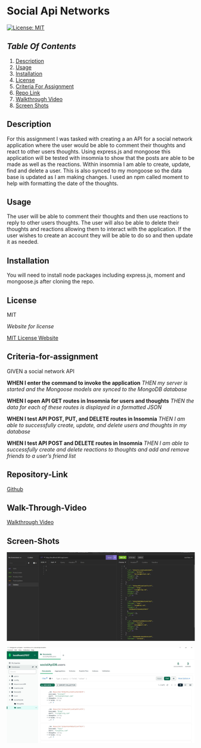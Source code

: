 # Social Api Networks


[![License: MIT](https://img.shields.io/badge/License-MIT-yellow.svg)](https://opensource.org/licenses/MIT)

## _Table Of Contents_

1. [Description](#description)
2. [Usage](#usage)
3. [Installation](#installation)
4. [License](#license)
5. [Criteria For Assignment](#criteria-for-assignment)
6. [Repo Link](#repository-link)
7. [Walkthrough Video](#walk-through-video)
8. [Screen Shots](#screen-shots)

## Description

For this assignment I was tasked with creating a an API for a social network application where the user would be able to comment their thoughts and react to other users thoughts. Using express.js and mongoose this application will be tested with insomnia to show that the posts are able to be made as well as the reactions. Within insomnia I am able to create, update, find and delete a user. This is also synced to my mongoose so the data base is updated as I am making changes. I used an npm called moment to help with formatting the date of the thoughts.

## Usage

The user will be able to comment their thoughts and then use reactions to reply to other users thoughts. The user will also be able to delete their thoughts and reactions allowing them to interact with the application. If the user wishes to create an account they will be able to do so and then update it as needed.

## Installation

You will need to install node packages including express.js, moment and mongoose.js after cloning the repo.

## License

MIT

_Website for license_

[MIT License Website](https://mit-license.org/)

## Criteria-for-assignment

GIVEN a social network API

**WHEN I enter the command to invoke the application**
*THEN my server is started and the Mongoose models are synced to the MongoDB database*

**WHEN I open API GET routes in Insomnia for users and thoughts**
*THEN the data for each of these routes is displayed in a formatted JSON*

**WHEN I test API POST, PUT, and DELETE routes in Insomnia**
*THEN I am able to successfully create, update, and delete users and thoughts in my database*

**WHEN I test API POST and DELETE routes in Insomnia**
*THEN I am able to successfully create and delete reactions to thoughts and add and remove friends to a user’s friend list*

## Repository-Link

[Github](https://github.com/PintoDrop/socialapi)

## Walk-Through-Video

[Walkthrough Video]()

## Screen-Shots

![Insomnia User Get](./images/userFindInsomnia.JPG)

![Mongoose user data](./images/userSyncMongoose.JPG)


<!-- 
routes check?
reaction schema models?
 -->

 <!-- 
 need to update users - DONE 
 need to add user without erroring out, even tho it appears - DONE

 need to post, find, update, delete a thought and such
 adding friends and reactions
  -->